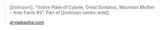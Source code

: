 > [[rolinson]]. "Votive Plate of Cybele, Great Goddess, Mountain Mother – Arte-Facts #5". Part of [[rolinson-series-arte]].

> [aryaakasha.com](https://aryaakasha.com/2019/09/21/votive-plate-of-cybele-great-goddess-mountain-mother-arte-facts-5/)
